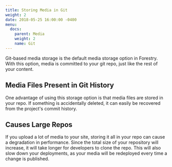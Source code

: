 ```yaml
---
title: Storing Media in Git
weight: 2
date: 2018-05-25 16:00:00 -0400
menu:
  docs:
    parent: Media
    weight: 2
    name: Git
---
```


Git-based media storage is the default media storage option in Forestry. With this option, media is committed to your git repo, just like the rest of your content.

## Media Files Present in Git History

One advantage of using this storage option is that media files are stored in your repo. If something is accidentally deleted, it can easily be recovered from the project's commit history.

## Causes Large Repos

If you upload a lot of media to your site, storing it all in your repo can cause a degradation in performance. Since the total size of your repository will increase, it will take longer for developers to clone the repo. This will also slow down your deployments, as your media will be redeployed every time a change is published.